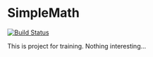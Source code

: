 # SimpleMath

[![Build Status](https://travis-ci.org/ivanartamonov/SimpleMath.svg?branch=master)](https://travis-ci.org/ivanartamonov/SimpleMath)

This is project for training. Nothing interesting...
